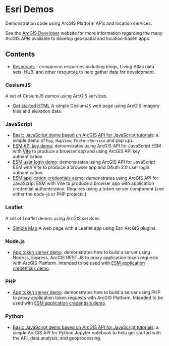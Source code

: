 # Esri Demos

Demonstration code using ArcGIS Platform APIs and location services.

See the [ArcGIS Developer](https://developers.arcgis.com) website for more information regarding the many ArcGIS APIs available to develop geospatial and location-based apps.

## Contents

* [Resources](./Resources/index.md) - companion resources including blogs, Living Atlas data sets, HUB, and other resources to help gather data for development.

### CesiumJS

A set of CesiumJS demos using ArcGIS services.

* [Get started HTML](./CesiumJS/get-started-html/index.html) A simple CesiumJS web page using ArcGIS imagery tiles and elevation data.

### JavaScript

* [Basic JavaScript demo based on ArcGIS API for JavaScript tutorials](./JavaScript/basic-demo/): a simple demo of `Map`, `MapView`, `FeatureService` and pop ups.
* [ESM API key demo](./JavaScript/esm-api-key-demo): demonstrates using ArcGIS API for JavaScript ESM with [Vite](https://vitejs.dev/) to produce a browser app and using ArcGIS API key authentication.
* [ESM user login demo](./JavaScript/esm-user-login-demo): demonstrates using ArcGIS API for JavaScript ESM with Vite to produce a browser app and OAuth 2.0 user login authentication.
* [ESM application credentials demo](./JavaScript/esm-app-token-demo): demonstrates using ArcGIS API for JavaScript ESM with Vite to produce a browser app with application credential authentication. Requires using a token server component (see either the node-js or PHP projects.)

### Leaflet

A set of Leaflet demos using ArcGIS services.

* [Simple Map](./Leaflet/simple-map/index.html) A web page with a Leaflet app using Esri ArcGIS plugins.

### Node.js

* [App token server demo](./node-js/app-token-server-demo/): demonstrates how to build a server using Node.js, Express, ArcGIS REST JS to proxy application token requests with ArcGIS Platform. Intended to be used with [ESM application credentials demo](./JavaScript/esm-app-token-demo).

### PHP

* [App token server demo](./PHP/app-token-server-demo/): demonstrates how to build a server using PHP to proxy application token requests with ArcGIS Platform. Intended to be used with [ESM application credentials demo](./JavaScript/esm-app-token-demo).

### Python

* [Basic JavaScript demo based on ArcGIS API for JavaScript tutorials](./Python/): a simple ArcGIS API for Python Jupyter notebook to help get started with the API, data analysis, and geoprocessing.
